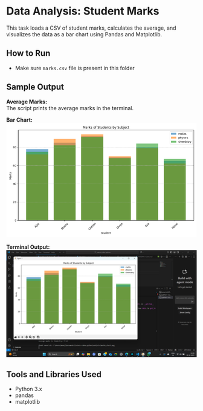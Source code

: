 # Data Analysis: Student Marks

This task loads a CSV of student marks, calculates the average, and visualizes the data as a bar chart using Pandas and Matplotlib.

## How to Run

- Make sure `marks.csv` file is present in this folder

## Sample Output

**Average Marks:**  
The script prints the average marks in the terminal.

**Bar Chart:**  
![Marks Bar Chart](../analysis/marks_chart.png)

**Terminal Output:**  
![Terminal Output](../screenshots/analysis_output.png)

## Tools and Libraries Used

- Python 3.x
- pandas
- matplotlib
